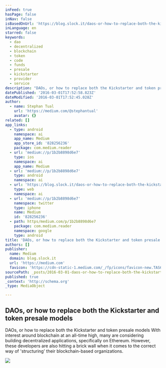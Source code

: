 ```yaml
---
inFeed: true
hasPage: false
inNav: false
isBasedOnUrl: 'https://blog.slock.it/daos-or-how-to-replace-both-the-kickstarter-and-token-presale-models-1b2b8898d6e7#.8l2hiqpic'
inLanguage: en
starred: false
keywords:
  - dao
  - decentralized
  - blockchain
  - token
  - code
  - funds
  - presale
  - kickstarter
  - provider
  - service
description: "DAOs, or how to replace both the Kickstarter and token presale models With interest around blockchain at an all-time high, many are considering building decentralized applications, specifically on Ethereum. However, these developers are also hitting a brick wall when it comes to the correct way of 'structuring' their blockchain-based organizations."
datePublished: '2016-03-01T17:52:58.823Z'
dateModified: '2016-03-01T17:52:45.028Z'
author:
  - name: Stephan Tual
    url: 'https://medium.com/@stephantual'
    avatar: {}
related: []
app_links:
  - type: android
    namespace: ai
    app_name: Medium
    app_store_id: '828256236'
    package: com.medium.reader
  - url: 'medium://p/1b2b8898d6e7'
    type: ios
    namespace: ai
    app_name: Medium
  - url: 'medium://p/1b2b8898d6e7'
    type: android
    namespace: ai
  - url: 'https://blog.slock.it/daos-or-how-to-replace-both-the-kickstarter-and-token-presale-models-1b2b8898d6e7'
    type: web
    namespace: ai
  - url: 'medium://p/1b2b8898d6e7'
    namespace: twitter
    type: iphone
    name: Medium
    id: '828256236'
  - path: https/medium.com/p/1b2b8898d6e7
    package: com.medium.reader
    namespace: google
    type: android
title: 'DAOs, or how to replace both the Kickstarter and token presale models'
authors: []
publisher:
  name: Medium
  domain: blog.slock.it
  url: 'https://medium.com'
  favicon: 'https://cdn-static-1.medium.com/_/fp/icons/favicon-new.TAS6uQ-Y7kcKgi0xjcYHXw.ico'
sourcePath: _posts/2016-03-01-daos-or-how-to-replace-both-the-kickstarter-and-token-presa.md
published: true
_context: 'http://schema.org'
_type: MediaObject

---
```

<article style=""><h1>DAOs, or how to replace both the Kickstarter and token presale models</h1><p>DAOs, or how to replace both the Kickstarter and token presale models With interest around blockchain at an all-time high, many are considering building decentralized applications, specifically on Ethereum. However, these developers are also hitting a brick wall when it comes to the correct way of 'structuring' their blockchain-based organizations.</p><img src="https://s3-us-west-2.amazonaws.com/the-grid-img/p/a100a9fbb0e3bccfebdb22a36396d37e7cf2050d.jpg" /></article>